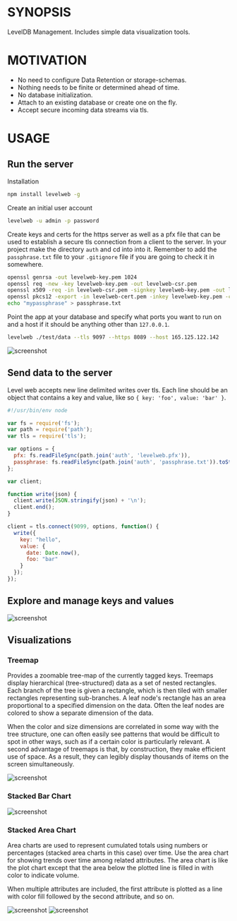 # SYNOPSIS
LevelDB Management. Includes simple data visualization tools.

# MOTIVATION

 - No need to configure Data Retention or storage-schemas.
 - Nothing needs to be finite or determined ahead of time.
 - No database initialization.
 - Attach to an existing database or create one on the fly.
 - Accept secure incoming data streams via tls.

# USAGE
## Run the server
Installation
```bash
npm install levelweb -g
```

Create an initial user account
```bash
levelweb -u admin -p password
```

Create keys and certs for the https server as well as a pfx file that can be 
used to establish a secure tls connection from a client to the server. In your
project make the directory `auth` and cd into into it. Remember to add the 
`passphrase.txt` file to your `.gitignore` file if you are going to check it in 
somewhere.
```bash
openssl genrsa -out levelweb-key.pem 1024
openssl req -new -key levelweb-key.pem -out levelweb-csr.pem
openssl x509 -req -in levelweb-csr.pem -signkey levelweb-key.pem -out levelweb-cert.pem
openssl pkcs12 -export -in levelweb-cert.pem -inkey levelweb-key.pem -certfile levelweb-cert.pem -out levelweb.pfx
echo "mypassphrase" > passphrase.txt
```

Point the app at your database and specify what ports you want to run on and a
host if it should be anything other than `127.0.0.1`.
```bash
levelweb ./test/data --tls 9097 --https 8089 --host 165.125.122.142
```

![screenshot](/screenshots/screenshot0.png)

## Send data to the server
Level web accepts new line delimited writes over tls. Each line should be an 
object that contains a key and value, like so `{ key: 'foo', value: 'bar' }`.

```js
#!/usr/bin/env node

var fs = require('fs');
var path = require('path');
var tls = require('tls');

var options = {
  pfx: fs.readFileSync(path.join('auth', 'levelweb.pfx')),
  passphrase: fs.readFileSync(path.join('auth', 'passphrase.txt')).toString().trim()
};

var client;

function write(json) {
  client.write(JSON.stringify(json) + '\n');
  client.end();
}

client = tls.connect(9099, options, function() {
  write({
    key: "hello",
    value: {
      date: Date.now(),
      foo: "bar"
    }
  });
});
```

## Explore and manage keys and values
![screenshot](/screenshots/screenshot.png)

## Visualizations

### Treemap
Provides a zoomable tree-map of the currently tagged keys. Treemaps display 
hierarchical (tree-structured) data as a set of nested rectangles. Each branch
of the tree is given a rectangle, which is then tiled with smaller rectangles 
representing sub-branches. A leaf node's rectangle has an area proportional to 
a specified dimension on the data. Often the leaf nodes are colored to show a 
separate dimension of the data.

When the color and size dimensions are correlated in some way with the tree 
structure, one can often easily see patterns that would be difficult to spot in 
other ways, such as if a certain color is particularly relevant. A second 
advantage of treemaps is that, by construction, they make efficient use of 
space. As a result, they can legibly display thousands of items on the screen 
simultaneously.

![screenshot](/screenshots/screenshot2.png)

### Stacked Bar Chart

![screenshot](/screenshots/screenshot5.png)

### Stacked Area Chart
Area charts are used to represent cumulated totals using numbers or percentages 
(stacked area charts in this case) over time. Use the area chart for showing 
trends over time among related attributes. The area chart is like the plot chart
except that the area below the plotted line is filled in with color to indicate 
volume.

When multiple attributes are included, the first attribute is plotted as a line 
with color fill followed by the second attribute, and so on.

![screenshot](/screenshots/screenshot3.png)
![screenshot](/screenshots/screenshot4.png)
